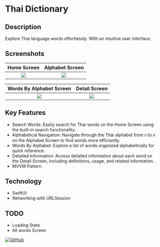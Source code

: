 # Thai Dictionary

## Description
Explore Thai language words effortlessly. With an intuitive user interface.

## Screenshots

| Home Screen | Alphabet Screen  |
|:---------:|:---------:|
| ![](https://raw.githubusercontent.com/bdsach/Thai-Dictionary-App/main/thumbnail/01-home.png)    | ![](https://raw.githubusercontent.com/bdsach/Thai-Dictionary-App/main/thumbnail/02-alphabet.png)    |


| Words By Alphabet Screen | Detail Screen  |
|:---------:|:---------:|
| ![](https://raw.githubusercontent.com/bdsach/Thai-Dictionary-App/main/thumbnail/03-wordbyalphabet.png)   | ![](https://raw.githubusercontent.com/bdsach/Thai-Dictionary-App/main/thumbnail/04-detail.png)   |


## Key Features
- Search Words: Easily search for Thai words on the Home Screen using the built-in search functionality.
- Alphabetical Navigation: Navigate through the Thai alphabet from ก to ฮ on the Alphabet Screen to find words more efficiently.
- Words By Alphabet: Explore a list of words organized alphabetically for quick reference.
- Detailed Information: Access detailed information about each word on the Detail Screen, including definitions, usage, and related information.
- MVVM Pattern

## Technology

- SwiftUI
- Networking with URLSession

## TODO

- Loading State
- All words Screen

[![GitHub](https://img.shields.io/badge/github-%23121011.svg?style=for-the-badge&logo=github&logoColor=white)
](https://github.com/bdsach/Thai-Dictionary-App)